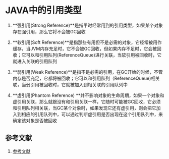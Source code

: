 # JAVA中的引用类型

1. **强引用(Strong Reference)**是指平时经常用到的引用类型，如果某个对象存在强引用，那么它将不会被GC回收

2. **软引用(Soft Reference)**是指那些有用但不是必需的对象，它经常被用作缓存，当JVM内存充足时，它不会被GC回收，但如果内存不足时，它会被回收；它可以和引用队列(ReferenceQueue)进行关联，当软引用被回收时，它就进入关联的引用队列

3. **弱引用(Weak Reference)**是指不是必需的引用，在GC开始的时候，不管内存是否充足，它都将被回收；它可以和引用队列（ReferenceQueue)相关联，当弱引用被回收时，它就被加入到相关联的引用队列中

4. **虚引用(Phantom Reference) **并不影响对象的生命周期，如果一个对象和虚引用关联，那么就跟没有和引用关联一样，它随时可能被GC回收，它必须和引用队列相关联，当GC某个对象时，如果发现它还有虚引用，则会把它加入到相应的引用队列中，可以通过判断虚引用是否出现在这个引用队列中，来确定该对象是否被回收

## 参考文献

1. [参考文献](https://community.oracle.com/blogs/enicholas/2006/05/04/understanding-weak-references)